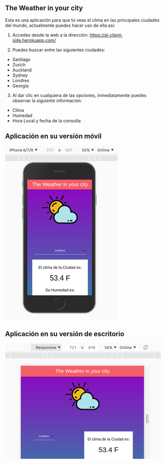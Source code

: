 ## The Weather in your city

Esta es una aplicación para que tú veas el clima en las principales ciudades del mundo, actualmente puedes hacer uso de ella así:
1. Accedes desde la web a la dirección:  https://al-client-side.herokuapp.com/

2. Puedes buscar entre las siguientes ciudades: 
* Santiago
* Zurich
* Auckland
* Sydney
* Londres
* Georgia

3. Al dar clic en cualquiera de las opciones, inmediatamente puedes observar la siguiente información:
* Clima
* Humedad
* Hora Local y fecha de la consulta

## Aplicación en su versión móvil

![Aplicación en versión móvil](https://raw.githubusercontent.com/AliceInWonderDev/al_client_side/master/src/icons/app%20photos/iphone.png)

## Aplicación en su versión de escritorio

![Aplicación en versión de escritorio](https://raw.githubusercontent.com/AliceInWonderDev/al_client_side/master/src/icons/app%20photos/screen.png)